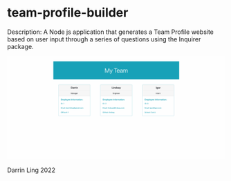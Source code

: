 # team-profile-builder

Description: A Node js application that generates a Team Profile website based on user input through a series of questions using the Inquirer package.

![](team-builder.gif)

Darrin Ling 2022
